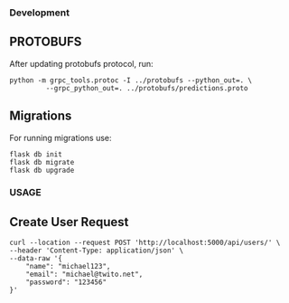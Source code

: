
### Development
## PROTOBUFS
After updating protobufs protocol, run:
```
python -m grpc_tools.protoc -I ../protobufs --python_out=. \
         --grpc_python_out=. ../protobufs/predictions.proto
```

## Migrations
For running migrations use:
```
flask db init
flask db migrate 
flask db upgrade
```

### USAGE
## Create User Request
```curl
curl --location --request POST 'http://localhost:5000/api/users/' \
--header 'Content-Type: application/json' \
--data-raw '{
    "name": "michael123",
    "email": "michael@twito.net",
    "password": "123456"
}'
```



